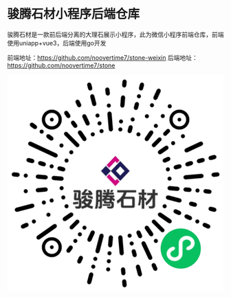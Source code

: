 # 骏腾石材小程序后端仓库

骏腾石材是一款前后端分离的大理石展示小程序，此为微信小程序前端仓库，前端使用uniapp+vue3，后端使用go开发

前端地址：https://github.com/noovertime7/stone-weixin
后端地址：https://github.com/noovertime7/stone

![二维码](./src/static/images/weixin.png)
